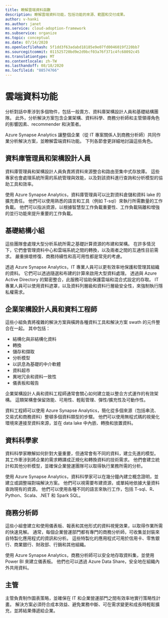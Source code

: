 ```yaml
---
title: 瞭解雲端資料函數
description: 瞭解雲端資料功能，包括功能的來源、範圍和交付成果。
author: v-hanki
ms.author: janet
ms.service: cloud-adoption-framework
ms.subservice: organize
ms.topic: conceptual
ms.date: 07/14/2020
ms.openlocfilehash: 5f1dd3f63adabd18185e9e07fd0046019f220bb7
ms.sourcegitcommit: 011525720bd9e2d9bcf03a76f371c4fc68092c45
ms.translationtype: MT
ms.contentlocale: zh-TW
ms.lasthandoff: 08/18/2020
ms.locfileid: "88574766"
---
```

# <a name="cloud-data-functions"></a>雲端資料功能

分析對話中牽涉到多個物件，包括一般賣方、資料庫架構設計人員和基礎結構團隊。 此外，分析解決方案包含企業架構、資料科學、商務分析師和主管領導角色的影響因素、recommender 和決策者。

Azure Synapse Analytics 讓整個企業（從 IT 專案關係人到商務分析師）共同作業分析解決方案，並瞭解雲端資料功能。 下列各節會更詳細地討論這些角色。

## <a name="database-administrators-and-architects"></a>資料庫管理員和架構設計人員

資料庫管理員和架構設計人員負責將資料來源整合和路由至集中式存放庫。 這些專家也會處理系統所需的系統管理與效能，以及對該資料進行查詢和分析模型的協助工具和效率。

使用 Azure Synapse Analytics，資料庫管理員可以比對資料倉儲和資料 lake 的擴充責任。 他們可以使用熟悉的語言和工具（例如 T-sql）來執行所需數量的工作負載。 他們可以指派資源，以根據智慧型工作負載重要性、工作負載隔離和增強的並行功能來提升重要的工作負載。

## <a name="infrastructure-teams"></a>基礎結構小組

這些團隊會處理大型分析系統所需之基礎計算資源的布建和架構。 在許多情況下，它們會管理資料中心和雲端系統之間的轉換，以及兩者之間的互通性目前需求。 嚴重損壞修復、商務持續性和高可用性都是常見的考慮。

透過 Azure Synapse Analytics，IT 專業人員可以更有效率地保護和管理其組織的資料。 它們可以透過隨選和布建的計算來啟用大型資料處理。 透過與 Azure Active Directory 的緊密整合，此服務可協助保護雲端和混合式設定的存取。 IT 專業人員可以使用資料遮罩，以及資料列層級和資料行層級安全性，來強制執行隱私權需求。

## <a name="enterprise-architects-and-data-engineers"></a>企業架構設計人員和資料工程師

這些小組負責將複雜的解決方案與橫跨各種資料工具和解決方案 swath 的元件整合在一起。 其中包括：

- 結構化與非結構化資料
- 轉換
- 儲存和擷取
- 分析模型
- 以訊息為基礎的中介軟體
- 資料超市
- 異地冗余和資料一致性
- 儀表板和報告

 企業架構設計人員和資料工程師通常會關心如何建立能以整合方式運作的有效架構。 這類架構會保留效能、可用性、輕鬆管理、彈性/擴充性及可動作性。

資料工程師可以使用 Azure Synapse Analytics，簡化從多個來源（包括串流、交易式和商務資料）整頓多個資料類型的步驟。 他們可以使用無程式碼的視覺化環境來連接至資料來源，並在 data lake 中內嵌、轉換和放置資料。

## <a name="data-scientists"></a>資料科學家

資料科學家瞭解如何針對大量重要，但通常會有不同的資料，建立先進的模型。 其工作牽涉到將企業的需求轉譯成正規化和轉換資料的技術需求。 他們會建立統計和其他分析模型，並確保企業營運團隊可以取得執行業務所需的分析。

使用 Azure Synapse Analytics，資料科學家可以在幾分鐘內建立概念證明，並建立或調整端對端解決方案。 他們可以視需要布建資源，或單純地依據大量資料查詢現有的資源。 他們可以使用各種不同的語言來執行工作，包括 T-sql、R、Python、Scala、.NET 和 Spark SQL。

## <a name="business-analysts"></a>商務分析師

這些小組會建立和使用儀表板、報表和其他形式的資料視覺效果，以取得作業所需的快速見解。 通常，每個企業營運部門都有專門的商務分析師，可收集並封裝來自特製化應用程式的資訊和分析。 這些特製化的應用程式可用於信用卡、零售銀行、商業銀行、財政部、行銷和其他組織。  

使用 Azure Synapse Analytics，商務分析師可以安全地存取資料集，並使用 Power BI 來建立儀表板。 他們也可以透過 Azure Data Share，安全地在組織內外共用資料。

## <a name="executives"></a>主管

主管負責制作圖表策略，並確保在 IT 和企業營運部門之間有效率地實行策略性計畫。 解決方案必須符合成本效益、避免業務中斷、可在需求變更和成長時輕鬆擴充，並將結果傳遞給企業。
